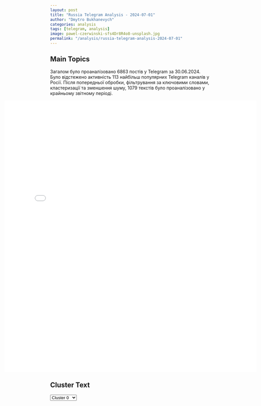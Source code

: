 ```yaml
---
layout: post
title: "Russia Telegram Analysis - 2024-07-01"
author: "Dmytro Bukhanevych"
categories: analysis
tags: [telegram, analysis]
image: pawel-czerwinski-sfs4Dr8R4o8-unsplash.jpg
permalink: "/analysis/russia-telegram-analysis-2024-07-01"
---
```


<style>
    /* Adjusting iframe-container styles */
    .wide-iframe-container {
        width: calc(100% + 30vw);  /* Extending the width */
        margin-left: -15vw;       /* Negative margin to push to the left */
        overflow: hidden;         /* In case the iframe content spills over */
    }

    .wide-iframe-container iframe {
        width: 100%;  /* Making the iframe take the full width of its container */
        border: none; /* Removing any borders from the iframe */
    }

    /* Toggle mechanism */
    .hidden {
        display: none;
    }
    
    .show-content-target:checked + .show-content {
        display: block;
    }
</style>

<h2>Main Topics</h2>
<p>Загалом було проаналізовано 6863 постів у Telegram за 30.06.2024. Було відстежено активність 113 найбільш популярних Telegram каналів у Росії. Після попередньої обробки, фільтрування за ключовими словами, кластеризації та зменшення шуму, 1079 текстів було проаналізовано у крайньому звітному періоді.</p>
<!-- Embedding Main Plotly Visualization -->
<div class="wide-iframe-container">
    <iframe src="{{site.baseurl}}/visualizations/2024-07-01/fig_topics_time.html" height="850"></iframe>
</div>


<h2>Cluster Text</h2>

<!-- Dropdown to select a cluster -->
<select id="clusterSelector" onchange="displayClusterText()">
<option value="0">Cluster 0</option><option value="1">Cluster 1</option><option value="2">Cluster 2</option><option value="3">Cluster 3</option><option value="4">Cluster 4</option><option value="5">Cluster 5</option><option value="6">Cluster 6</option><option value="7">Cluster 7</option><option value="8">Cluster 8</option><option value="9">Cluster 9</option><option value="10">Cluster 10</option><option value="11">Cluster 11</option><option value="12">Cluster 12</option><option value="13">Cluster 13</option><option value="14">Cluster 14</option><option value="15">Cluster 15</option><option value="16">Cluster 16</option>
</select>

<!-- Display area for the selected cluster's text -->
<div id="clusterTextDisplay" class="hidden"></div>

<script type="text/javascript">
    var clusterDetails = {"0": "<b>Total Posts:</b> 23<br><b>Date:</b> 2024-06-30 17:03:28+00:00<br><b>Author:</b> ru2ch<br><b>Link:</b> https://t.me/s/ru2ch/116484<br><b>Subscribers:</b> 513303<br><b>Text:</b> \u0422\u0435\u043a\u0441\u0442: \u2757\ufe0f\u0412\u043e\u0435\u043d\u043d\u044b\u0435 \u0431\u0430\u0437\u044b \u0421\u0428\u0410 \u0432 \u0415\u0432\u0440\u043e\u043f\u0435 \u043f\u0435\u0440\u0435\u0432\u0435\u0434\u0435\u043d\u044b \u0432 \u0441\u043e\u0441\u0442\u043e\u044f\u043d\u0438\u0435 \u043f\u043e\u0432\u044b\u0448\u0435\u043d\u043d\u043e\u0439 \u0433\u043e\u0442\u043e\u0432\u043d\u043e\u0441\u0442\u0438 \u0438\u0437-\u0437\u0430 \u0443\u0433\u0440\u043e\u0437\u044b \u0442\u0435\u0440\u0430\u043a\u0442\u0430, \u0432\u0435\u0440\u043e\u044f\u0442\u043d\u043e, \u0441\u0430\u043c\u043e\u0439 \u0432\u044b\u0441\u043e\u043a\u043e\u0439 \u00ab\u0437\u0430 \u043a\u0430\u043a \u043c\u0438\u043d\u0438\u043c\u0443\u043c 10 \u043b\u0435\u0442\u00bb \u2014 CNN", "1": "<b>Total Posts:</b> 20<br><b>Date:</b> 2024-06-30 11:34:02+00:00<br><b>Author:</b> solovievlive<br><b>Link:</b> https://t.me/s/SolovievLive/266697<br><b>Subscribers:</b> 1335957<br><b>Text:</b> \u0422\u0435\u043a\u0441\u0442: \ud83d\udcf9\u041a\u0438\u0442\u0430\u0439\u0441\u043a\u0430\u044f \u0440\u0430\u043a\u0435\u0442\u0430-\u043d\u043e\u0441\u0438\u0442\u0435\u043b\u044c\u00a0Tianlong-3 \u043f\u043e\u0442\u0435\u0440\u043f\u0435\u043b\u0430 \u043a\u0440\u0443\u0448\u0435\u043d\u0438\u0435 \u043f\u0440\u0438 \u0442\u0435\u0441\u0442\u043e\u0432\u043e\u043c \u0437\u0430\u043f\u0443\u0441\u043a\u0435. \u0417\u0430\u043f\u0443\u0441\u043a \u043e\u0441\u0443\u0449\u0435\u0441\u0442\u0432\u043b\u044f\u043b\u0430 \u0447\u0430\u0441\u0442\u043d\u0430\u044f \u043a\u0438\u0442\u0430\u0439\u0441\u043a\u0430\u044f \u043a\u043e\u043c\u043f\u0430\u043d\u0438\u044f Space Pioneer. \u041f\u0440\u0435\u0434\u0432\u0430\u0440\u0438\u0442\u0435\u043b\u044c\u043d\u043e, \u043f\u043e\u0441\u0442\u0440\u0430\u0434\u0430\u0432\u0448\u0438\u0445 \u043d\u0435\u0442.\u041f\u043e\u0434\u043f\u0438\u0441\u044b\u0432\u0430\u0439\u0441\u044f \u043d\u0430 Telegram \u0421\u041e\u041b\u041e\u0412\u042c\u0401\u0412!", "2": "<b>Total Posts:</b> 390<br><b>Date:</b> 2024-06-30 11:47:01+00:00<br><b>Author:</b> ukraina_ru<br><b>Link:</b> https://t.me/s/ukraina_ru/206709<br><b>Subscribers:</b> 432096<br><b>Text:</b> \u0422\u0435\u043a\u0441\u0442: \u2755 \u0421\u0438\u0442\u0443\u0430\u0446\u0438\u044f \u043d\u0430 \u0444\u0440\u043e\u043d\u0442\u0435: \u043d\u0430\u043f\u0440\u0430\u0432\u043b\u0435\u043d\u0438\u0435 \u2014 \u043d.\u043f \u041a\u043e\u043d\u0441\u0442\u0430\u043d\u0442\u0438\u043d\u043e\u0432\u043a\u0430. \u0414\u043e\u043a\u043b\u0430\u0434\u044b\u0432\u0430\u0435\u0442 \u00ab\u0410\u0440\u0445\u0430\u043d\u0433\u0435\u043b \u0421\u043f\u0435\u0446\u043d\u0430\u0437\u0430\u00bb\u00a0\u041f\u0440\u043e\u0442\u0438\u0432\u043d\u0438\u043a \u043f\u043e\u0434\u0432\u043e\u0437\u0438\u0442 \u0440\u0435\u0437\u0435\u0440\u0432\u044b. \u041f\u043b\u043e\u0442\u043d\u043e\u00a0\u0443\u043a\u0440\u0435\u043f\u043b\u044f\u0435\u0442\u0441\u044f \u0432 \u041a\u043e\u043d\u0441\u0442\u0430\u043d\u0442\u0438\u043d\u043e\u0432\u043a\u0435.\u00a0\u00a0\u0410\u0442\u0430\u043a\u0438 \u0441\u043e \u0441\u0442\u043e\u0440\u043e\u043d\u044b \u0412\u0421 \u0420\u0424 \u043d\u0435 \u0442\u0430\u043a \u0447\u0430\u0441\u0442\u044b. \u0418\u0434\u0451\u0442 \u0440\u0430\u0437\u0432\u0435\u0434\u043a\u0430 \u0438 \u0432\u044b\u044f\u0432\u043b\u0435\u043d\u0438\u0435 \u0412\u0421\u0423\u0448\u043d\u0438\u043a\u043e\u0432 \u0432 \u0441\u0430\u043c\u043e\u043c \u043d.\u043f. \u0412\u0440\u0430\u0433 \u0437\u0430\u0441\u0435\u043b\u044f\u0435\u0442\u0441\u044f \u043f\u043e \u043f\u043e\u0434\u0432\u0430\u043b\u0430\u043c, \u043a\u043e\u0442\u043e\u0440\u044b\u0435 \u0432\u0441\u043a\u0440\u044b\u0432\u0430\u044e\u0442\u0441\u044f \u0438 \u0443\u043d\u0438\u0447\u0442\u043e\u0436\u0430\u044e\u0442\u0441\u044f.\u00a0\u00a0\u0422\u0430\u043a\u0436\u0435 \u0438\u0434\u0451\u0442 \u0437\u0430\u0447\u0438\u0441\u0442\u043a\u0430 \u0432 \u043d.\u043f. \u041f\u0440\u0430\u0441\u043a\u043e\u0432\u0435\u0435\u0432\u043a\u0430, \u043a\u0443\u0434\u0430 \u043a\u0430\u0436\u0434\u044b\u0439 \u0434\u0435\u043d\u044c \u043f\u044b\u0442\u0430\u044e\u0442\u0441\u044f \u0437\u0430\u0439\u0442\u0438 \u0412\u0421\u0423, \u043d\u0435\u0441\u044f \u0437\u043d\u0430\u0447\u0438\u0442\u0435\u043b\u044c\u043d\u044b\u0435 \u043f\u043e\u0442\u0435\u0440\u0438. \u0421 \u043d\u0430\u0448\u0435\u0439 \u0441\u0442\u043e\u0440\u043e\u043d\u044b \u043f\u043b\u043e\u0442\u043d\u043e \u0440\u0430\u0431\u043e\u0442\u0430\u044e\u0442 \u0441\u0431\u0440\u043e\u0441\u044b \u0438 FPV.\u0423\u043a\u0440\u0430\u0438\u043d\u0441\u043a\u0438\u0435 \u0432\u043e\u0435\u043d\u043d\u044b\u0435 \u043d\u0435 \u043f\u043e\u043a\u0430\u0437\u044b\u0432\u0430\u044e\u0442\u0441\u044f \u0432 \u0441\u0432\u0435\u0442\u043b\u043e\u0435 \u0432\u0440\u0435\u043c\u044f \u0441\u0443\u0442\u043e\u043a. \u0421\u0442\u0430\u0440\u0430\u044e\u0442\u0441\u044f \u0432\u0441\u0451 \u043f\u0440\u043e\u0438\u0437\u0432\u043e\u0434\u0438\u0442\u044c \u043d\u043e\u0447\u044c\u044e, \u0432 \u0442\u043e\u043c \u0447\u0438\u0441\u043b\u0435 \u0438 \u044d\u0432\u0430\u043a\u0443\u0430\u0446\u0438\u044e \u0440\u0430\u043d\u0435\u043d\u044b\u0445.", "3": "<b>Total Posts:</b> 22<br><b>Date:</b> 2024-06-30 15:01:14+00:00<br><b>Author:</b> russianonwars<br><b>Link:</b> https://t.me/s/russianonwars/33434<br><b>Subscribers:</b> 320960<br><b>Text:</b> \u0422\u0435\u043a\u0441\u0442: \u2757\ufe0f\u0428\u0442\u0443\u0440\u043c\u043e\u0432\u043e\u0439 \u043e\u0442\u0440\u044f\u0434 \u0437\u0430\u043d\u044f\u043b \u043a\u0440\u0443\u043f\u043d\u044b\u0439 \u043e\u043f\u043e\u0440\u043d\u044b\u0439 \u043f\u0443\u043d\u043a\u0442 \u0412\u0421\u0423 \u043d\u0430 \u0432\u043e\u0441\u0442\u043e\u0447\u043d\u043e\u0439 \u043e\u043a\u0440\u0430\u0438\u043d\u0435 \u043d\u0430\u0441\u0435\u043b\u0435\u043d\u043d\u043e\u0433\u043e \u043f\u0443\u043d\u043a\u0442\u0430 \u041a\u0438\u0440\u043e\u0432\u0430, \u0438\u0441\u043f\u043e\u043b\u044c\u0437\u043e\u0432\u0430\u0432 \u043f\u043e\u0434\u0437\u0435\u043c\u043d\u044b\u0439 \u0442\u0443\u043d\u043d\u0435\u043b\u044c \u2014 \u041c\u0438\u043d\u043e\u0431\u043e\u0440\u043e\u043d\u044b \u0420\u0424", "4": "<b>Total Posts:</b> 25<br><b>Date:</b> 2024-06-30 18:17:33+00:00<br><b>Author:</b> itsdonetsk<br><b>Link:</b> https://t.me/s/itsdonetsk/172885<br><b>Subscribers:</b> 582209<br><b>Text:</b> \u0422\u0435\u043a\u0441\u0442: \u0417\u0435\u043b\u0435\u043d\u0441\u043a\u0438\u0439 \u0437\u0430\u044f\u0432\u0438\u043b, \u0447\u0442\u043e \u043f\u0435\u0440\u0435\u0433\u043e\u0432\u043e\u0440\u044b \u041c\u043e\u0441\u043a\u0432\u044b \u0438 \u041a\u0438\u0435\u0432\u0430 \u0432\u043e\u0437\u043c\u043e\u0436\u043d\u044b \u0447\u0435\u0440\u0435\u0437 \u043f\u043e\u0441\u0440\u0435\u0434\u043d\u0438\u043a\u043e\u0432.\u041e\u0442\u043c\u0435\u0447\u0430\u0435\u0442\u0441\u044f, \u0447\u0442\u043e \u0432 \u0442\u0430\u043a\u043e\u043c \u0441\u043b\u0443\u0447\u0430\u0435 \u0431\u0443\u0434\u0435\u0442 \u0438\u0441\u043f\u043e\u043b\u044c\u0437\u043e\u0432\u0430\u0442\u044c\u0441\u044f \u043c\u043e\u0434\u0435\u043b\u044c \u0434\u0438\u0430\u043b\u043e\u0433\u0430 \u043f\u043e \"\u0437\u0435\u0440\u043d\u043e\u0432\u043e\u0439 \u0441\u0434\u0435\u043b\u043a\u0435\", \u043e \u043a\u043e\u0442\u043e\u0440\u043e\u0439 \u0420\u043e\u0441\u0441\u0438\u044f \u0438 \u0423\u043a\u0440\u0430\u0438\u043d\u0430 \u0434\u043e\u0433\u043e\u0432\u043e\u0440\u0438\u043b\u0438\u0441\u044c \u0447\u0435\u0440\u0435\u0437 \u041e\u041e\u041d \u0438 \u0422\u0443\u0440\u0446\u0438\u044e.\u041f\u043e\u0434\u043f\u0438\u0441\u0430\u0442\u044c\u0441\u044f  |  \u041f\u0440\u0435\u0434\u043b\u043e\u0436\u0438\u0442\u044c \u043d\u043e\u0432\u043e\u0441\u0442\u044c", "5": "<b>Total Posts:</b> 66<br><b>Date:</b> 2024-06-30 13:20:36+00:00<br><b>Author:</b> rusbrief<br><b>Link:</b> https://t.me/s/rusbrief/245103<br><b>Subscribers:</b> 555769<br><b>Text:</b> \u0422\u0435\u043a\u0441\u0442: \u0413\u043b\u0430\u0432\u043d\u043e\u0439 \u043d\u043e\u0432\u043e\u0441\u0442\u044c\u044e \u0440\u043e\u0441\u0441\u0438\u0439\u0441\u043a\u0438\u0445 \u0421\u041c\u0418 \u0432\u00a0\u0432\u043e\u0441\u043a\u0440\u0435\u0441\u0435\u043d\u044c\u0435 \u0441\u0442\u0430\u043b \u043f\u0440\u0438\u0435\u0437\u0434 \u0430\u043c\u0435\u0440\u0438\u043a\u0430\u043d\u0441\u043a\u043e\u0433\u043e \u0440\u044d\u043f\u0435\u0440\u0430 \u041a\u0430\u043d\u044c\u0435 \u0423\u044d\u0441\u0442\u0430 \u0432\u00a0\u041c\u043e\u0441\u043a\u0432\u0443. \u0422\u043e\u043b\u044c\u043a\u043e \u0420\u0418\u0410 \u041d\u043e\u0432\u043e\u0441\u0442\u0438 \u0437\u0430\u00a0\u043f\u043e\u0441\u043b\u0435\u0434\u043d\u0438\u0435 \u043f\u044f\u0442\u044c \u0447\u0430\u0441\u043e\u0432 \u0432\u044b\u043f\u0443\u0441\u0442\u0438\u043b\u043e 12 \u0441\u043e\u043e\u0431\u0449\u0435\u043d\u0438\u0439 \u043e\u00a0\u0440\u044d\u043f\u0435\u0440\u0435. \u0417\u0430\u0433\u043e\u043b\u043e\u0432\u043a\u0438 \u043f\u043e\u00a0\u0432\u0440\u0435\u043c\u0435\u043d\u0438 \u0432\u044b\u0445\u043e\u0434\u0430 \u043f\u0443\u0431\u043b\u0438\u043a\u0430\u0446\u0438\u0439:\u25aa\ufe0f\u041f\u0440\u043e\u0434\u044e\u0441\u0435\u0440 \u0420\u0443\u0434\u043a\u043e\u0432\u0441\u043a\u0430\u044f \u0441\u043e\u043e\u0431\u0449\u0438\u043b\u0430, \u0447\u0442\u043e \u0440\u044d\u043f\u0435\u0440 \u041a\u0430\u043d\u044c\u0435 \u0423\u044d\u0441\u0442 \u043f\u0440\u0438\u0435\u0445\u0430\u043b \u0432\u00a0\u041c\u043e\u0441\u043a\u0432\u0443.\u25aa\ufe0f\u041f\u0440\u0435\u0437\u0438\u0434\u0435\u043d\u0442 \u043a\u043e\u0440\u043f\u043e\u0440\u0430\u0446\u0438\u0438 PMI \u0441\u043e\u043e\u0431\u0449\u0438\u043b \u0420\u0418\u0410 \u041d\u043e\u0432\u043e\u0441\u0442\u0438, \u0447\u0442\u043e \u043e\u043d\u00a0\u043d\u0435\u00a0\u0432\u00a0\u043a\u0443\u0440\u0441\u0435 \u043e\u00a0\u043f\u0440\u0438\u0435\u0437\u0434\u0435 \u0423\u044d\u0441\u0442\u0430 \u0432\u00a0\u041c\u043e\u0441\u043a\u0432\u0443.\u25aa\ufe0f\u00ab\u041b\u0443\u0436\u043d\u0438\u043a\u0438\u00bb \u043e\u043f\u0440\u043e\u0432\u0435\u0440\u0433\u043b\u0438 \u0438\u043d\u0444\u043e\u0440\u043c\u0430\u0446\u0438\u044e \u043e\u00a0\u043a\u043e\u043d\u0446\u0435\u0440\u0442\u0435 \u041a\u0430\u043d\u044c\u0435 \u0423\u044d\u0441\u0442\u0430.\u25aa\ufe0f\u0421\u043e\u0431\u0447\u0430\u043a: \u0446\u0435\u043b\u044c \u0432\u0438\u0437\u0438\u0442\u0430 \u0440\u044d\u043f\u0435\u0440\u0430 \u041a\u0430\u043d\u044c\u0435 \u0423\u044d\u0441\u0442\u0430 \u0432\u00a0\u041c\u043e\u0441\u043a\u0432\u0443\u00a0\u2014 \u044e\u0431\u0438\u043b\u0435\u0439 \u043c\u043e\u0434\u0435\u043b\u044c\u0435\u0440\u0430 \u0420\u0443\u0431\u0447\u0438\u043d\u0441\u043a\u043e\u0433\u043e.\u25aa\ufe0f\u0420\u044d\u043f\u0435\u0440 \u041a\u0430\u043d\u044c\u0435 \u0423\u044d\u0441\u0442 \u043f\u043e\u0434\u0442\u0432\u0435\u0440\u0434\u0438\u043b \u0441\u0432\u043e\u0439 \u0432\u0438\u0437\u0438\u0442 \u0432\u00a0\u041c\u043e\u0441\u043a\u0432\u0443.\u25aa\ufe0f\u0413\u0423\u041c \u043d\u0435\u00a0\u043f\u043e\u0434\u0442\u0432\u0435\u0440\u0434\u0438\u043b, \u0447\u0442\u043e \u041a\u0430\u043d\u044c\u0435 \u0423\u044d\u0441\u0442 \u0438\u00a0\u0413\u043e\u0448\u0430 \u0420\u0443\u0431\u0447\u0438\u043d\u0441\u043a\u0438\u0439 \u0431\u044b\u043b\u0438 \u0443\u00a0\u043d\u0438\u0445 \u043d\u0430\u00a0\u043a\u0440\u044b\u0448\u0435.\u25aa\ufe0f\u0411\u0438\u043b\u0435\u0442\u044b \u044f\u043a\u043e\u0431\u044b \u043d\u0430\u00a0\u043a\u043e\u043d\u0446\u0435\u0440\u0442 \u041a\u0430\u043d\u044c\u0435 \u0423\u044d\u0441\u0442\u0430 \u043f\u043e\u044f\u0432\u0438\u043b\u0438\u0441\u044c \u043d\u0430\u00a0\u00ab\u0410\u0432\u0438\u0442\u043e\u00bb.\u25aa\ufe0f\u0410\u043c\u0435\u0440\u0438\u043a\u0430\u043d\u0441\u043a\u0438\u0439 \u0440\u044d\u043f\u0435\u0440 \u041a\u0430\u043d\u044c\u0435 \u0423\u044d\u0441\u0442 \u0431\u044b\u043b \u0432\u00a0\u0440\u0435\u0441\u0442\u043e\u0440\u0430\u043d\u0435 \u0432\u00a0\u0413\u0423\u041c\u0435, \u0435\u0433\u043e \u043e\u0431\u0441\u043b\u0443\u0436\u0438\u0432\u0430\u043b\u0438 \u043e\u0442\u0434\u0435\u043b\u044c\u043d\u043e.\u25aa\ufe0f\u0421\u043e\u0442\u0440\u0443\u0434\u043d\u0438\u043a\u0438 Bosco Cafe \u0443\u0442\u0432\u0435\u0440\u0436\u0434\u0430\u044e\u0442, \u0447\u0442\u043e \u0440\u044d\u043f\u0435\u0440 \u041a\u0430\u043d\u044c\u0435 \u0423\u044d\u0441\u0442 \u043d\u0435\u00a0\u0431\u044b\u043b \u0432\u00a0\u0438\u0445\u00a0\u0437\u0430\u0432\u0435\u0434\u0435\u043d\u0438\u0438 \u0432\u00a0\u0432\u043e\u0441\u043a\u0440\u0435\u0441\u0435\u043d\u044c\u0435.\u25aa\ufe0f\u0413\u0423\u041c \u043f\u043e\u0434\u0442\u0432\u0435\u0440\u0434\u0438\u043b \u0432\u0438\u0437\u0438\u0442 \u0440\u044d\u043f\u0435\u0440\u0430 \u041a\u0430\u043d\u044c\u0435 \u0423\u044d\u0441\u0442\u0430 \u043d\u0430\u00a0\u0441\u043c\u043e\u0442\u0440\u043e\u0432\u0443\u044e \u043f\u043b\u043e\u0449\u0430\u0434\u043a\u0443 \u0432\u00a0\u0446\u0435\u043d\u0442\u0440\u0435 \u041c\u043e\u0441\u043a\u0432\u044b.\u25aa\ufe0f\u041f\u0440\u043e\u0434\u0430\u0436\u0430 \u0431\u0438\u043b\u0435\u0442\u043e\u0432 \u043d\u0430\u00a0\u00ab\u0410\u0432\u0438\u0442\u043e\u00bb \u044f\u043a\u043e\u0431\u044b \u043d\u0430\u00a0\u043a\u043e\u043d\u0446\u0435\u0440\u0442 \u041a\u0430\u043d\u044c\u0435 \u0423\u044d\u0441\u0442\u0430 \u0432\u00a0\u041c\u043e\u0441\u043a\u0432\u0435 \u0431\u044b\u043b\u0430 \u00ab\u043f\u0440\u0430\u043d\u043a\u043e\u043c\u00bb.\u25aa\ufe0f\u0422\u043e\u043b\u043f\u0430 \u0444\u0430\u043d\u0430\u0442\u043e\u0432 \u0438\u00a0\u0436\u0443\u0440\u043d\u0430\u043b\u0438\u0441\u0442\u043e\u0432 \u0441\u043e\u0431\u0440\u0430\u043b\u0430\u0441\u044c \u0443\u00a0Four Seasons \u0432\u00a0\u041c\u043e\u0441\u043a\u0432\u0435 \u0438\u0437-\u0437\u0430 \u043f\u0440\u0438\u0435\u0437\u0434\u0430 \u041a\u0430\u043d\u044c\u0435 \u0423\u044d\u0441\u0442\u0430.", "6": "<b>Total Posts:</b> 27<br><b>Date:</b> 2024-06-30 12:01:41+00:00<br><b>Author:</b> opersvodki<br><b>Link:</b> https://t.me/s/opersvodki/21507<br><b>Subscribers:</b> 503939<br><b>Text:</b> \u0422\u0435\u043a\u0441\u0442: \u26a1\ufe0f\u00a0\u0417\u0430 \u0442\u0435\u043a\u0443\u0449\u0438\u0435 \u0441\u0443\u0442\u043a\u0438 \u0440\u043e\u0441\u0441\u0438\u0439\u0441\u043a\u0438\u0435 \u0432\u043e\u0439\u0441\u043a\u0430 \u043e\u0441\u0432\u043e\u0431\u043e\u0434\u0438\u043b\u0438 \u043d\u0430\u0441\u0435\u043b\u0435\u043d\u043d\u044b\u0435 \u043f\u0443\u043d\u043a\u0442\u044b \u0421\u043f\u043e\u0440\u043d\u043e\u0435 \u0438 \u041d\u043e\u0432\u043e\u0430\u043b\u0435\u043a\u0441\u0430\u043d\u0434\u0440\u043e\u0432\u043a\u0430 \u0414\u041d\u0420.\u041a\u0440\u043e\u043c\u0435 \u044d\u0442\u043e\u0433\u043e, \u043f\u043e\u0434\u0440\u0430\u0437\u0434\u0435\u043b\u0435\u043d\u0438\u044f \u00ab\u042e\u0436\u043d\u043e\u0439\u00bb \u0433\u0440\u0443\u043f\u043f\u0438\u0440\u043e\u0432\u043a\u0438 \u0432\u043e\u0439\u0441\u043a \u043d\u0430\u043d\u0435\u0441\u043b\u0438 \u043f\u043e\u0440\u0430\u0436\u0435\u043d\u0438\u0435 \u0436\u0438\u0432\u043e\u0439 \u0441\u0438\u043b\u0435 \u0438 \u0442\u0435\u0445\u043d\u0438\u043a\u0435 \u0412\u0421\u0423 \u0432 \u0440\u0430\u0439\u043e\u043d\u0430\u0445 \u0412\u0430\u0441\u044e\u043a\u043e\u0432\u043a\u0438, \u041a\u0430\u043b\u0438\u043d\u0438\u043d\u0430, \u0427\u0430\u0441\u043e\u0432 \u042f\u0440\u0430, \u041a\u0443\u0440\u0434\u044e\u043c\u043e\u0432\u043a\u0438, \u0415\u043b\u0438\u0437\u0430\u0432\u0435\u0442\u043e\u0432\u043a\u0438, \u041a\u0430\u0442\u0435\u0440\u0438\u043d\u043e\u0432\u043a\u0438 \u0438 \u041a\u0443\u0440\u0430\u0445\u043e\u0432\u0430 \u0414\u041d\u0420. \u0412 \u0441\u0432\u043e\u044e \u043e\u0447\u0435\u0440\u0435\u0434\u044c, \u043f\u043e\u0434\u0440\u0430\u0437\u0434\u0435\u043b\u0435\u043d\u0438\u044f \u0433\u0440\u0443\u043f\u043f\u0438\u0440\u043e\u0432\u043a\u0438 \u0432\u043e\u0439\u0441\u043a \u00ab\u0426\u0435\u043d\u0442\u0440\u00bb \u043d\u0430\u043d\u0435\u0441\u043b\u0438 \u043f\u043e\u0440\u0430\u0436\u0435\u043d\u0438\u0435 \u043f\u0440\u043e\u0442\u0438\u0432\u043d\u0438\u043a\u0443 \u0432 \u0440\u0430\u0439\u043e\u043d\u0430\u0445 \u043d\u0430\u0441\u0435\u043b\u0435\u043d\u043d\u044b\u0445 \u043f\u0443\u043d\u043a\u0442\u043e\u0432 \u0422\u043e\u0440\u0435\u0446\u043a, \u041a\u0438\u0440\u043e\u0432\u043e, \u041c\u0438\u0445\u0430\u0439\u043b\u043e\u0432\u043a\u0430, \u041d\u043e\u0432\u0433\u043e\u0440\u043e\u0434\u0441\u043a\u043e\u0435, \u0412\u043e\u043b\u0447\u044c\u0435, \u0428\u0435\u0432\u0447\u0435\u043d\u043a\u043e, \u0421\u043e\u043a\u043e\u043b, \u0412\u0438\u0448\u043d\u0435\u0432\u043e\u0435 \u0414\u041d\u0420.\u0422\u0430\u043a\u0436\u0435 \u0431\u044b\u043b\u0438 \u0443\u043d\u0438\u0447\u0442\u043e\u0436\u0435\u043d\u044b 9 \u0441\u043a\u043b\u0430\u0434\u043e\u0432 \u0431\u043e\u0435\u043f\u0440\u0438\u043f\u0430\u0441\u043e\u0432 \u0438 \u0441\u043a\u043b\u0430\u0434 \u0432\u043e\u0435\u043d\u043d\u043e-\u0442\u0435\u0445\u043d\u0438\u0447\u0435\u0441\u043a\u043e\u0433\u043e \u0438\u043c\u0443\u0449\u0435\u0441\u0442\u0432\u0430 \u0412\u0421\u0423, 5 \u0441\u0442\u0430\u043d\u0446\u0438\u0439 \u0440\u0430\u0434\u0438\u043e\u044d\u043b\u0435\u043a\u0442\u0440\u043e\u043d\u043d\u043e\u0439 \u0431\u043e\u0440\u044c\u0431\u044b. \u041e\u043f\u0435\u0440\u0430\u0442\u0438\u0432\u043d\u043e-\u0442\u0430\u043a\u0442\u0438\u0447\u0435\u0441\u043a\u043e\u0439 \u0430\u0432\u0438\u0430\u0446\u0438\u0435\u0439, \u0411\u043f\u041b\u0410, \u0440\u0430\u043a\u0435\u0442\u043d\u044b\u043c\u0438 \u0432\u043e\u0439\u0441\u043a\u0430\u043c\u0438 \u0438 \u0430\u0440\u0442\u0438\u043b\u043b\u0435\u0440\u0438\u0435\u0439 \u0433\u0440\u0443\u043f\u043f\u0438\u0440\u043e\u0432\u043e\u043a \u0432\u043e\u0439\u0441\u043a \u0412\u0421 \u0420\u0424 \u043f\u043e\u0440\u0430\u0436\u0435\u043d \u0432\u043e \u0432\u0440\u0435\u043c\u044f \u0440\u0430\u0437\u0433\u0440\u0443\u0437\u043a\u0438 \u0436\u0435\u043b\u0435\u0437\u043d\u043e\u0434\u043e\u0440\u043e\u0436\u043d\u044b\u0439 \u044d\u0448\u0435\u043b\u043e\u043d \u0441 \u0432\u043e\u043e\u0440\u0443\u0436\u0435\u043d\u0438\u0435\u043c, \u0432\u043e\u0435\u043d\u043d\u043e\u0439 \u0442\u0435\u0445\u043d\u0438\u043a\u043e\u0439 \u0438 \u043b\u0438\u0447\u043d\u044b\u043c \u0441\u043e\u0441\u0442\u0430\u0432\u043e\u043c 117-\u0439 \u043c\u0435\u0445\u0430\u043d\u0438\u0437\u0438\u0440\u043e\u0432\u0430\u043d\u043d\u043e\u0439 \u0431\u0440\u0438\u0433\u0430\u0434\u044b \u0412\u0421\u0423, \u0430 \u0442\u0430\u043a\u0436\u0435 \u0441\u043a\u043e\u043f\u043b\u0435\u043d\u0438\u044f \u0436\u0438\u0432\u043e\u0439 \u0441\u0438\u043b\u044b \u0438 \u0432\u043e\u0435\u043d\u043d\u043e\u0439 \u0442\u0435\u0445\u043d\u0438\u043a\u0438 \u043f\u0440\u043e\u0442\u0438\u0432\u043d\u0438\u043a\u0430 \u0432 127 \u0440\u0430\u0439\u043e\u043d\u0430\u0445.\ud83c\udfaf @opersvodki", "7": "<b>Total Posts:</b> 65<br><b>Date:</b> 2024-06-30 16:20:23+00:00<br><b>Author:</b> gardez66<br><b>Link:</b> https://t.me/s/GardeZ66/9998<br><b>Subscribers:</b> 314894<br><b>Text:</b> \u0422\u0435\u043a\u0441\u0442: \u0415\u0449\u0435 \u043d\u0435\u043c\u043d\u043e\u0433\u043e \u0434\u043b\u044f \u043b\u0430\u043f\u043e\u0442\u043d\u044b\u0445 \u0436\u0438\u0442\u0435\u043b\u0435\u0439 '\u0430\u0432\u0442\u043e\u0440\u0438\u0442\u0430\u0440\u043d\u044b\u0445 \u0441\u0442\u0440\u0430\u043d' \u043e \u0442\u043e\u043c, \u043a\u0430\u043a \u0443\u0441\u0442\u0440\u043e\u0435\u043d\u0430 \u0438 \u0440\u0430\u0431\u043e\u0442\u0430\u0435\u0442 '\u043e\u0431\u0440\u0430\u0437\u0446\u043e\u0432\u0430\u044f, \u043c\u043e\u0434\u0435\u043b\u044c\u043d\u0430\u044f \u0434\u0435\u043c\u043e\u043a\u0440\u0430\u0442\u0438\u044f \u0421\u0428\u0410';)\u0421\u0432\u044b\u0448\u0435 70% \u0430\u043c\u0435\u0440\u0438\u043a\u0430\u043d\u0446\u0435\u0432 \u0441\u0447\u0438\u0442\u0430\u044e\u0442, \u0447\u0442\u043e \u0443\u043c\u0441\u0442\u0432\u0435\u043d\u043d\u043e\u0435 \u0441\u043e\u0441\u0442\u043e\u044f\u043d\u0438\u0435 \u0411\u0430\u0439\u0434\u0435\u043d\u0430 \u043d\u0435 \u043f\u043e\u0437\u0432\u043e\u043b\u044f\u0435\u0442 \u0435\u043c\u0443 \u0431\u043e\u0440\u043e\u0442\u044c\u0441\u044f \u0437\u0430 \u043f\u0435\u0440\u0435\u0438\u0437\u0431\u0440\u0430\u043d\u0438\u0435 \u043d\u0430 \u043f\u043e\u0441\u0442 \u043f\u0440\u0435\u0437\u0438\u0434\u0435\u043d\u0442\u0430 \u0421\u0428\u0410 \u2013 \u043e\u043f\u0440\u043e\u0441 CBS\u042d\u0442\u043e \u0441 \u043e\u0434\u043d\u043e\u0439 \u0441\u0442\u043e\u0440\u043e\u043d\u044b:)\u0414\u0430\u043b\u044c\u043d\u0435\u0439\u0448\u0435\u0435 \u0443\u0447\u0430\u0441\u0442\u0438\u0435 \u043f\u0440\u0435\u0437\u0438\u0434\u0435\u043d\u0442\u0430 \u0421\u0428\u0410 \u0414\u0436\u043e \u0411\u0430\u0439\u0434\u0435\u043d\u0430 \u0432 \u043f\u0440\u0435\u0434\u0432\u044b\u0431\u043e\u0440\u043d\u043e\u0439 \u0433\u043e\u043d\u043a\u0435 \u0437\u0430\u0432\u0438\u0441\u0438\u0442 \u043e\u0442 \u0435\u0433\u043e \u0436\u0435\u043d\u044b \u0414\u0436\u0438\u043b\u043b \u0411\u0430\u0439\u0434\u0435\u043d. \u041e\u0431 \u044d\u0442\u043e\u043c \u0441\u043e\u043e\u0431\u0449\u0438\u043b\u0430 NBC. \u0410 \u044d\u0442\u043e \u0441 \u0434\u0440\u0443\u0433\u043e\u0439 \u0441\u0442\u043e\u0440\u043e\u043d\u044b:)\u0418 \u0432\u0438\u0448\u0435\u043d\u043a\u0430 \u043d\u0430 \u0442\u043e\u0440\u0442\u0435 - \u0414\u0436\u0438\u043b, \u0441\u0443\u0434\u044f \u043f\u043e \u0432\u0441\u0435\u043c\u0443, \u0441\u0447\u0438\u0442\u0430\u0435\u0442, \u0447\u0442\u043e \u0432\u0441\u0451 \u0443 \u0435\u0451 \u043a\u0443\u043a\u0443\u0441\u0435\u0447\u043a\u0438 \u043e\u0442\u043b\u0438\u0447\u043d\u043e:)'\u0414\u0436\u043e, \u0442\u044b \u043f\u0440\u043e\u0441\u0442\u043e \u043e\u0442\u043b\u0438\u0447\u043d\u043e \u0432\u044b\u0441\u0442\u0443\u043f\u0438\u043b! \u0422\u044b \u043e\u0442\u0432\u0435\u0442\u0438\u043b \u043d\u0430 \u0432\u0441\u0435 \u0432\u043e\u043f\u0440\u043e\u0441\u044b! (!!!)\u0418 \u043f\u0443\u0441\u0442\u044c \u0441\u043e\u0431\u0440\u0430\u0432\u0448\u0438\u0435\u0441\u044f \u043e\u0442\u0432\u0435\u0442\u044f\u0442 \u043d\u0430\u043c: \u0427\u0442\u043e \u0434\u0435\u043b\u0430\u043b \u0422\u0440\u0430\u043c\u043f? \u0422\u043e\u043b\u043f\u0430: '\u0412\u0440\u0430\u0430\u0430\u0430\u043b!'. \u0417\u0430\u043d\u0430\u0432\u0435\u0441. \u041a\u0430\u043a\u0430\u044f-\u0442\u043e, \u0441\u0446\u0443\u043a\u043e \u0444\u0430\u043d\u0442\u0430\u0441\u043c\u0430\u0433\u043e\u0440\u0438\u044f. \u0421\u043c\u0435\u0441\u044c \u0434\u0435\u0442\u0441\u043a\u043e\u0433\u043e \u0443\u0442\u0440\u0435\u043d\u043d\u0438\u043a\u0430, \u0430\u043d\u0438\u043c\u0430\u0446\u0438\u0438 \u0432 \u0434\u043e\u043c\u0435 \u043f\u0440\u0435\u0441\u0442\u0430\u0440\u0435\u043b\u044b\u0445 \u0438 \u0434\u043d\u044f \u043f\u043e\u0441\u0435\u0449\u0435\u043d\u0438\u0439 \u0440\u043e\u0434\u043d\u044b\u043c\u0438 \u0432 \u043f\u0441\u0438\u0445\u0443\u0448\u043a\u0435\ud83d\ude4a\u0418 \u0432\u043e\u0442 \u0430\u043d\u0438\u043c\u0430\u0442\u043e\u0440 \u044d\u0442\u043e\u0439 '\u0430\u0446\u043a\u043e\u0439 \u0442\u0443\u0441\u043e\u0432\u043a\u0438', \u043e\u043a\u0430\u0437\u044b\u0432\u0430\u0435\u0442\u0441\u044f, \u0438 \u043c\u043e\u0436\u0435\u0442 \u0441\u0442\u0430\u0442\u044c \u0442\u0435\u043c, \u043a\u0442\u043e \u0431\u0443\u0434\u0435\u0442 \u0440\u0435\u0448\u0430\u0442\u044c, \u0432\u043c\u0435\u043d\u044f\u0435\u043c \u043b\u0438 \u0438 \u0434\u0435\u0435\u0441\u043f\u043e\u0441\u043e\u0431\u0435\u043d \u041f\u0440\u0435\u0437\u0438\u0434\u0435\u043d\u0442 \u0421\u0428\u0410\u2026 \u0412\u0435\u0434\u044c, \u0435\u0441\u043b\u0438 \u043e\u043d \u043d\u0435 \u0432 \u0441\u043e\u0441\u0442\u043e\u044f\u043d\u0438\u0438 \u0431\u0430\u043b\u043b\u043e\u0442\u0438\u0440\u043e\u0432\u0430\u0442\u044c\u0441\u044f, \u0442\u043e \u043a\u0430\u043a \u043e\u043d \u0441\u0442\u0440\u0430\u043d\u043e\u0439-\u0442\u043e \u043c\u043e\u0436\u0435\u0442 \u0443\u043f\u0440\u0430\u0432\u043b\u044f\u0442\u044c?\u042f\u0434\u0435\u0440\u043d\u043e\u0439 \u0434\u0435\u0440\u0436\u0430\u0432\u043e\u0439, '\u0433\u0435\u0433\u0435\u043c\u043e\u043d\u043e\u043c' \u043c\u0438\u0440\u0430... \u041f\u0440\u0438 \u0442\u043e\u043c, \u0447\u0442\u043e \u043c\u0438\u0440 \u044d\u0442\u043e\u0442 \u0432 \u043f\u043e\u043b\u043d\u043e\u043c \u0440\u0430\u0437\u0434\u0440\u0430\u0435, \u0430 \u0434\u043b\u044f \u0434\u0435\u0434\u0443\u0441\u0438, \u043e\u043a\u0430\u0437\u044b\u0432\u0430\u0435\u0442\u0441\u044f, \u0432\u0435\u043b\u0438\u043a\u043e\u0435 \u0434\u043e\u0441\u0442\u0438\u0436\u0435\u043d\u0438\u0435 '\u043e\u0442\u0432\u0435\u0442\u0438\u0442\u044c \u043d\u0430 \u0432\u0441\u0435 \u0432\u043e\u043f\u0440\u043e\u0441\u044b' \u043d\u0430 \u0434\u0435\u0431\u0430\u0442\u0430\u0445 \u0441 \u0422\u0440\u0430\u043c\u043f\u043e\u043c\ud83e\udd14\u0411\u044b\u043b\u043e \u0431\u044b \u0441\u043c\u0435\u0448\u043d\u043e, \u043d\u0435 \u0431\u0443\u0434\u044c \u0442\u0430\u043a \u0433\u0440\u0443\u0441\u0442\u043d\u043e.\u041e\u0442 \u043c\u044b\u0441\u043b\u0435\u0439, \u0447\u0442\u043e \u0437\u0430 \u0446\u0438\u043d\u0438\u0447\u043d\u044b\u0435 \u0442\u0432\u0430\u0440\u0438 \u0443\u043f\u0440\u0430\u0432\u043b\u044f\u044e\u0442 \u0421\u0428\u0410, \u043f\u0440\u0438\u043a\u0440\u044b\u0432\u0430\u044f\u0441\u044c \u043a\u0443\u043a\u043b\u0430\u043c\u0438 \u0432\u044f\u043b\u043e\u0433\u043e \u0441\u0442\u0430\u0440\u0438\u043a\u0430 \u0438 \u0435\u0433\u043e \u0431\u043e\u0434\u0440\u043e\u0439 \u0436\u0435\u043d\u044b...\u0418 \u043f\u043b\u0435\u0432\u0430\u0442\u044c \u0443\u0436\u0435 \u0432 \u0434\u0430\u043d\u043d\u043e\u043c \u0441\u043b\u0443\u0447\u0430\u0435 \u043d\u0430 \u0444\u0440\u0438\u043a-\u0448\u043e\u0443 \u0441 \u0434\u0435\u0431\u0430\u0442\u0430\u043c\u0438. \u0422\u0443\u0442 \u0432\u0430\u0436\u043d\u0435\u0435 \u043a\u043e\u043d\u0442\u0435\u043a\u0441\u0442, \u043a\u043e\u0442\u043e\u0440\u044b\u0439 \u044d\u0442\u043e \u0444\u0440\u0438\u043a-\u0448\u043e\u0443 \u044f\u0440\u043a\u043e \u0434\u043e \u0431\u043e\u043b\u0438 \u0432\u044b\u0441\u0432\u0435\u0442\u0438\u043b\u043e.\u0422\u0451\u043c\u0430 \u0432 \u0442\u0435\u043c\u0435.", "8": "<b>Total Posts:</b> 28<br><b>Date:</b> 2024-06-30 20:56:14+00:00<br><b>Author:</b> mnogonazi<br><b>Link:</b> https://t.me/s/mnogonazi/17555<br><b>Subscribers:</b> 296876<br><b>Text:</b> \u0422\u0435\u043a\u0441\u0442: \u0412\u043e \u0424\u0440\u0430\u043d\u0446\u0438\u0438 \u043d\u0430 \u0434\u043e\u0441\u0440\u043e\u0447\u043d\u044b\u0445 \u043f\u0430\u0440\u043b\u0430\u043c\u0435\u043d\u0442\u0441\u043a\u0438\u0445 \u0432\u044b\u0431\u043e\u0440\u0430\u0445 \u043f\u043e\u0431\u0435\u0436\u0434\u0430\u044e\u0442 \u043f\u0440\u0430\u0432\u043e-\u0446\u0435\u043d\u0442\u0440\u0438\u0441\u0442\u044b, \u0430 \u043e\u0442 \u044d\u0442\u043e\u0433\u043e, \u043f\u043e \u043a\u043b\u0430\u0441\u0441\u0438\u043a\u0435, \u0443\u0449\u0435\u043c\u0438\u043b\u0438\u0441\u044c \u0440\u0430\u0437\u043b\u0438\u0447\u043d\u044b\u0435 \u043b\u0435\u0432\u044b\u0435 \u0440\u0430\u0434\u0438\u043a\u0430\u043b\u044b \u0438 \u043c\u0438\u0433\u0440\u0430\u043d\u0442\u044b. \u00ab\u041d\u0430\u0446\u0438\u043e\u043d\u0430\u043b\u044c\u043d\u043e\u0435 \u043e\u0431\u044a\u0435\u0434\u0438\u043d\u0435\u043d\u0438\u0435\u00bb \u041b\u0435 \u041f\u0435\u043d \u0438 \u0435\u0435 \u0441\u043e\u044e\u0437\u043d\u0438\u043a\u0438 \u043b\u0438\u0434\u0438\u0440\u0443\u044e\u0442 \u0432 \u043f\u0435\u0440\u0432\u043e\u043c \u0442\u0443\u0440\u0435 \u0432\u043d\u0435\u043e\u0447\u0435\u0440\u0435\u0434\u043d\u044b\u0445 \u043f\u0430\u0440\u043b\u0430\u043c\u0435\u043d\u0442\u0441\u043a\u0438\u0445 \u0432\u044b\u0431\u043e\u0440\u043e\u0432 \u0432\u043e \u0424\u0440\u0430\u043d\u0446\u0438\u0438 \u0441 34% \u0433\u043e\u043b\u043e\u0441\u043e\u0432 \u2014 \u0440\u0435\u0437\u0443\u043b\u044c\u0442\u0430\u0442\u044b \u044d\u043a\u0437\u0438\u0442\u043f\u043e\u043b\u043e\u0432\u041b\u0435\u0432\u044b\u0439 \u00ab\u041d\u043e\u0432\u044b\u0439 \u043d\u0430\u0440\u043e\u0434\u043d\u044b\u0439 \u0444\u0440\u043e\u043d\u0442\u00bb \u0441\u043e\u0431\u0438\u0440\u0430\u0435\u0442 28,1%, \u0430 \u043f\u0430\u0440\u0442\u0438\u044f \u041c\u0430\u043a\u0440\u043e\u043d\u0430 \u0432\u043e\u043e\u0431\u0449\u0435 \u2014 20,3%.\u041d\u0430 \u044d\u0442\u043e\u043c \u0444\u043e\u043d\u0435 \u043b\u0435\u0432\u044b\u0435, \u0430\u043d\u0442\u0438\u0444\u0430 \u0438 \u043f\u0440\u0438\u043c\u043a\u043d\u0443\u0432\u0448\u0438\u0435 \u043a \u043d\u0438\u043c \u043c\u0438\u0433\u0440\u0430\u043d\u0442\u044b \u0441 \u043d\u043e\u0432\u044b\u043c\u0438 \u0444\u0440\u0430\u043d\u0446\u0443\u0437\u0438\u0430\u043d\u0430\u043c\u0438 \u0443\u0441\u0442\u0440\u043e\u0438\u043b\u0438 \u043c\u0430\u0441\u0441\u043e\u0432\u044b\u0435 \u0431\u0435\u0441\u043f\u043e\u0440\u044f\u0434\u043a\u0438 \u0438 \u043f\u043e\u0433\u0440\u043e\u043c\u044b.\u0412\u0441\u0451 \u0440\u0435\u0448\u0438\u0442\u0441\u044f \u0432\u043e \u0432\u0442\u043e\u0440\u043e\u043c \u0442\u0443\u0440\u0435. \u041d\u0430 \u0432\u0441\u044f\u043a\u0438\u0439 \u0441\u043b\u0443\u0447\u0430\u0439 \u043d\u0430\u043f\u043e\u043c\u043d\u0438\u043c, \u0447\u0442\u043e \u0424\u0440\u0430\u043d\u0446\u0438\u044f \u2014 \u044d\u0442\u043e \u043f\u0440\u0435\u0437\u0438\u0434\u0435\u043d\u0442\u0441\u043a\u0430\u044f \u0440\u0435\u0441\u043f\u0443\u0431\u043b\u0438\u043a\u0430 \u0438 \u043f\u0430\u0440\u043b\u0430\u043c\u0435\u043d\u0442\u0441\u043a\u0438\u0435 \u0432\u044b\u0431\u043e\u0440\u044b \u0442\u0430\u043c \u0432\u0442\u043e\u0440\u0438\u0447\u043d\u044b, \u0445\u043e\u0442\u044f \u043f\u0440\u0435\u043c\u044c\u0435\u0440-\u043c\u0438\u043d\u0438\u0441\u0442\u0440\u043e\u043c \u043c\u043e\u0436\u0435\u0442 \u0441\u0442\u0430\u0442\u044c \u0416\u043e\u0440\u0434\u0430\u043d \u0411\u0430\u0440\u0434\u0435\u043b\u043b\u0430 \u043e\u0442 \u00ab\u043d\u0430\u0446\u0438\u043e\u043d\u0430\u043b\u044c\u043d\u043e\u0433\u043e \u043e\u0431\u044a\u0435\u0434\u0438\u043d\u0435\u043d\u0438\u044f\u00bb. \u0418\u043d\u0442\u0435\u0440\u0435\u0441\u043d\u043e, \u0447\u0442\u043e \u0444\u0440\u0430\u043d\u0446\u0443\u0437\u0441\u043a\u0438\u0435 \u043f\u0440\u0430\u0432\u044b\u0435 \u043d\u0430 \u0441\u043b\u043e\u0432\u0430\u0445 \u043d\u0430\u0437\u044b\u0432\u0430\u044e\u0442 \u0423\u043a\u0440\u0430\u0438\u043d\u0443 \u0441\u043e\u044e\u0437\u043d\u0438\u043a\u043e\u043c, \u043d\u043e \u0432\u044b\u0441\u0442\u0443\u043f\u0430\u044e\u0442 \u043f\u0440\u043e\u0442\u0438\u0432 \u043f\u043e\u0441\u0442\u0430\u0432\u043e\u043a \u0435\u0439 \u043e\u0440\u0443\u0436\u0438\u044f. \u041e\u043d\u0438 \u043e\u0431\u0435\u0449\u0430\u044e\u0442 \u043f\u043e \u043f\u0440\u0438\u043c\u0435\u0440\u0443 \u0428\u0430\u0440\u043b\u044f \u0434\u0435 \u0413\u043e\u043b\u043b\u044f \u0432\u044b\u0432\u0435\u0441\u0442\u0438 \u0424\u0440\u0430\u043d\u0446\u0438\u044e \u0438\u0437 \u043a\u043e\u043c\u0430\u043d\u0434\u043e\u0432\u0430\u043d\u0438\u044f \u041d\u0410\u0422\u041e, \u0441\u043e\u0445\u0440\u0430\u043d\u0438\u0432 \u0442\u043e\u043b\u044c\u043a\u043e \u0444\u043e\u0440\u043c\u0430\u043b\u044c\u043d\u043e\u0435 \u0443\u0447\u0430\u0441\u0442\u0438\u0435 \u0432 \u0430\u043b\u044c\u044f\u043d\u0441\u0435. \u0410 \u0442\u0430\u043a\u0436\u0435 \u043d\u0430\u0447\u0430\u0442\u044c \u043c\u0438\u0440\u043d\u044b\u0435 \u043f\u0435\u0440\u0435\u0433\u043e\u0432\u043e\u0440\u044b \u0441 \u0420\u043e\u0441\u0441\u0438\u0435\u0439. \u0418 \u043f\u0435\u0440\u0435\u0441\u043c\u043e\u0442\u0440\u0435\u0442\u044c \u0441\u0442\u0440\u0430\u0442\u0435\u0433\u0438\u0447\u0435\u0441\u043a\u0438\u0435 \u043e\u0442\u043d\u043e\u0448\u0435\u043d\u0438\u044f \u0441 \u0421\u0428\u0410.\u041f\u043e\u0434\u043f\u0438\u0441\u0430\u0442\u044c\u0441\u044f | \u041f\u0440\u0435\u0434\u043b\u043e\u0436\u0438\u0442\u044c \u043d\u043e\u0432\u043e\u0441\u0442\u044c", "9": "<b>Total Posts:</b> 44<br><b>Date:</b> 2024-06-30 10:15:08+00:00<br><b>Author:</b> russianonwars<br><b>Link:</b> https://t.me/s/russianonwars/33428<br><b>Subscribers:</b> 320960<br><b>Text:</b> \u0422\u0435\u043a\u0441\u0442: \u2757\ufe0f\u0412\u0421 \u0420\u0424 \u043e\u0441\u0432\u043e\u0431\u043e\u0434\u0438\u043b\u0438 \u043d\u0430\u0441\u0435\u043b\u0435\u043d\u043d\u044b\u0435 \u043f\u0443\u043d\u043a\u0442\u044b \u0421\u043f\u043e\u0440\u043d\u043e\u0435 \u0438 \u041d\u043e\u0432\u043e\u0430\u043b\u0435\u043a\u0441\u0430\u043d\u0434\u0440\u043e\u0432\u043a\u0443 \u0432 \u0414\u041d\u0420 \u2014  \u041c\u0438\u043d\u043e\u0431\u043e\u0440\u043e\u043d\u044b \u0420\u0424", "10": "<b>Total Posts:</b> 16<br><b>Date:</b> 2024-06-30 06:37:28+00:00<br><b>Author:</b> rbc_news<br><b>Link:</b> https://t.me/s/rbc_news/98243<br><b>Subscribers:</b> 477931<br><b>Text:</b> \u0422\u0435\u043a\u0441\u0442: \u0427\u0435\u0442\u0432\u0435\u0440\u043e \u0441\u043e\u0442\u0440\u0443\u0434\u043d\u0438\u043a\u043e\u0432 \u041c\u0427\u0421 \u043f\u043e\u0441\u0442\u0440\u0430\u0434\u0430\u043b\u0438 \u043f\u0440\u0438 \u043e\u0431\u0441\u0442\u0440\u0435\u043b\u0435 \u0414\u043e\u043d\u0435\u0446\u043a\u0430 \u0441\u043e \u0441\u0442\u043e\u0440\u043e\u043d\u044b \u0412\u0421\u0423, \u0441\u043e\u043e\u0431\u0449\u0438\u043b\u0438 \u0432 \u0432\u0435\u0434\u043e\u043c\u0441\u0442\u0432\u0435.\u00ab\u0412 \u041f\u0435\u0442\u0440\u043e\u0432\u0441\u043a\u043e\u043c \u0440\u0430\u0439\u043e\u043d\u0435 \u043e\u0433\u043d\u0435\u0431\u043e\u0440\u0446\u044b \u0432\u0435\u0434\u043e\u043c\u0441\u0442\u0432\u0430 \u0442\u0443\u0448\u0438\u043b\u0438 \u043f\u043e\u0436\u0430\u0440, \u0432\u043e\u0437\u043d\u0438\u043a\u0448\u0438\u0439 \u043f\u043e\u0441\u043b\u0435 \u043e\u0431\u0441\u0442\u0440\u0435\u043b\u0430. \u041f\u043e\u044f\u0432\u0438\u043b\u0430\u0441\u044c \u0443\u0433\u0440\u043e\u0437\u0430 \u043f\u043e\u0432\u0442\u043e\u0440\u043d\u043e\u0433\u043e \u0430\u0440\u0442\u0443\u0434\u0430\u0440\u0430. \u041e\u0431\u0441\u0442\u0440\u0435\u043b \u043d\u0430\u0441\u0442\u0438\u0433 \u0438\u0445 \u0432\u043e \u0432\u0440\u0435\u043c\u044f \u044d\u0432\u0430\u043a\u0443\u0430\u0446\u0438\u0438\u00bb, \u2014 \u0433\u043e\u0432\u043e\u0440\u0438\u0442\u0441\u044f \u0432 \u0441\u043e\u043e\u0431\u0449\u0435\u043d\u0438\u0438.\u041f\u043e\u0441\u0442\u0440\u0430\u0434\u0430\u0432\u0448\u0438\u0435 \u0433\u043e\u0441\u043f\u0438\u0442\u0430\u043b\u0438\u0437\u0438\u0440\u043e\u0432\u0430\u043d\u044b.", "11": "<b>Total Posts:</b> 49<br><b>Date:</b> 2024-06-30 13:42:12+00:00<br><b>Author:</b> rian_ru<br><b>Link:</b> https://t.me/s/rian_ru/251442<br><b>Subscribers:</b> 3235478<br><b>Text:</b> \u0422\u0435\u043a\u0441\u0442: \u0421\u043f\u0435\u0446\u043e\u043f\u0435\u0440\u0430\u0446\u0438\u044f, 30 \u0438\u044e\u043d\u044f. \u0413\u043b\u0430\u0432\u043d\u043e\u0435:\u25aa\ufe0f \u0420\u043e\u0441\u0441\u0438\u0439\u0441\u043a\u0438\u0435 \u0432\u043e\u0439\u0441\u043a\u0430 \u043e\u0441\u0432\u043e\u0431\u043e\u0434\u0438\u043b\u0438 \u043d\u0430\u0441\u0435\u043b\u0435\u043d\u043d\u044b\u0435 \u043f\u0443\u043d\u043a\u0442\u044b \u0421\u043f\u043e\u0440\u043d\u043e\u0435 \u0438 \u041d\u043e\u0432\u043e\u0430\u043b\u0435\u043a\u0441\u0430\u043d\u0434\u0440\u043e\u0432\u043a\u0430 \u0432 \u0414\u041d\u0420, \u0441\u043e\u043e\u0431\u0449\u0438\u043b\u0438 \u0432 \u041c\u0438\u043d\u043e\u0431\u043e\u0440\u043e\u043d\u044b \u0420\u0424.\u25aa\ufe0f \u0412\u0421 \u0420\u0424 \u043f\u043e\u0440\u0430\u0437\u0438\u043b\u0438 \u043f\u0440\u0438 \u0440\u0430\u0437\u0433\u0440\u0443\u0437\u043a\u0435 \u0436\u0435\u043b\u0435\u0437\u043d\u043e\u0434\u043e\u0440\u043e\u0436\u043d\u044b\u0439 \u044d\u0448\u0435\u043b\u043e\u043d \u0441 \u0432\u043e\u043e\u0440\u0443\u0436\u0435\u043d\u0438\u0435\u043c, \u0432\u043e\u0435\u043d\u043d\u043e\u0439 \u0442\u0435\u0445\u043d\u0438\u043a\u043e\u0439 \u0438 \u043b\u0438\u0447\u043d\u044b\u043c \u0441\u043e\u0441\u0442\u0430\u0432\u043e\u043c 117-\u0439 \u043c\u0435\u0445\u0430\u043d\u0438\u0437\u0438\u0440\u043e\u0432\u0430\u043d\u043d\u043e\u0439 \u0431\u0440\u0438\u0433\u0430\u0434\u044b \u0412\u0421\u0423, \u0437\u0430\u044f\u0432\u0438\u043b\u0438 \u0432 \u041c\u0438\u043d\u043e\u0431\u043e\u0440\u043e\u043d\u044b.\u25aa\ufe0f \u0420\u043e\u0441\u0441\u0438\u0439\u0441\u043a\u0430\u044f \u041f\u0412\u041e \u0437\u0430 \u043d\u043e\u0447\u044c \u0443\u043d\u0438\u0447\u0442\u043e\u0436\u0438\u043b\u0438 36 \u0443\u043a\u0440\u0430\u0438\u043d\u0441\u043a\u0438\u0445 \u0431\u0435\u0441\u043f\u0438\u043b\u043e\u0442\u043d\u0438\u043a\u043e\u0432 \u043d\u0430\u0434 \u0442\u0435\u0440\u0440\u0438\u0442\u043e\u0440\u0438\u0435\u0439 \u041a\u0443\u0440\u0441\u043a\u043e\u0439, \u041b\u0438\u043f\u0435\u0446\u043a\u043e\u0439, \u0412\u043e\u0440\u043e\u043d\u0435\u0436\u0441\u043a\u043e\u0439, \u0411\u0440\u044f\u043d\u0441\u043a\u043e\u0439, \u041e\u0440\u043b\u043e\u0432\u0441\u043a\u043e\u0439 \u0438 \u0411\u0435\u043b\u0433\u043e\u0440\u043e\u0434\u0441\u043a\u043e\u0439 \u043e\u0431\u043b\u0430\u0441\u0442\u0435\u0439, \u0441\u043e\u043e\u0431\u0449\u0438\u043b\u0438 \u0432 \u041c\u0438\u043d\u043e\u0431\u043e\u0440\u043e\u043d\u044b.\u25aa\ufe0f \u0414\u0432\u043e\u0435 \u043c\u0438\u0440\u043d\u044b\u0445 \u0436\u0438\u0442\u0435\u043b\u0435\u0439 \u0440\u0430\u043d\u0435\u043d\u044b \u043f\u0440\u0438 \u0430\u0442\u0430\u043a\u0435 \u0434\u0440\u043e\u043d\u0430 \u0412\u0421\u0423 \u0432 \u0441\u0435\u043b\u0435 \u0411\u043e\u0433\u0443\u043d-\u0413\u043e\u0440\u043e\u0434\u043e\u043a \u0411\u0435\u043b\u0433\u043e\u0440\u043e\u0434\u0441\u043a\u043e\u0439 \u043e\u0431\u043b\u0430\u0441\u0442\u0438, \u0441\u043e\u043e\u0431\u0449\u0438\u043b \u0413\u043b\u0430\u0434\u043a\u043e\u0432.\u25aa\ufe0f \u0427\u0435\u0442\u0432\u0435\u0440\u043e \u0441\u043f\u0430\u0441\u0430\u0442\u0435\u043b\u0435\u0439 \u043f\u043e\u0441\u0442\u0440\u0430\u0434\u0430\u043b\u0438 \u0432 \u0414\u043e\u043d\u0435\u0446\u043a\u0435 \u0438\u0437-\u0437\u0430 \u043e\u0431\u0441\u0442\u0440\u0435\u043b\u0430 \u0412\u0421\u0423, \u0441\u043e\u043e\u0431\u0449\u0430\u0435\u0442 \u041c\u0427\u0421.\u25aa\ufe0f \u0413\u043b\u0430\u0432\u0430 \u041c\u0418\u0414 \u041f\u043e\u043b\u044c\u0448\u0438 \u0421\u0438\u043a\u043e\u0440\u0441\u043a\u0438\u0439 \u043f\u0440\u0438\u0437\u0432\u0430\u043b \u0417\u0430\u043f\u0430\u0434 \u043d\u0430\u0443\u0447\u0438\u0442\u044c\u0441\u044f \u0438\u0437\u0432\u043b\u0435\u043a\u0430\u0442\u044c \u0432\u044b\u0433\u043e\u0434\u0443 \u0438\u0437 \u044d\u0441\u043a\u0430\u043b\u0430\u0446\u0438\u0438 \u043e\u0442\u043d\u043e\u0448\u0435\u043d\u0438\u0439 \u0441 \u0420\u043e\u0441\u0441\u0438\u0435\u0439, \u043d\u0430\u043f\u0440\u0438\u043c\u0435\u0440, \"\u043a\u043e\u043d\u0444\u0438\u0441\u043a\u043e\u0432\u0430\u0442\u044c \u0432\u0441\u0435 300 \u043c\u043b\u0440\u0434 \u0435\u0432\u0440\u043e \u0440\u043e\u0441\u0441\u0438\u0439\u0441\u043a\u0438\u0445 \u0430\u043a\u0442\u0438\u0432\u043e\u0432\".", "12": "<b>Total Posts:</b> 27<br><b>Date:</b> 2024-06-30 08:55:20+00:00<br><b>Author:</b> ostashkonews<br><b>Link:</b> https://t.me/s/OstashkoNews/142360<br><b>Subscribers:</b> 388333<br><b>Text:</b> \u0422\u0435\u043a\u0441\u0442: \ud83d\udea8 \u0414\u0432\u043e\u0435 \u0434\u0435\u0442\u0435\u0439 \u0440\u0430\u043d\u0435\u043d\u044b \u043f\u043e\u0441\u043b\u0435 \u0443\u0434\u0430\u0440\u0430 \u0431\u043e\u0435\u0432\u0438\u043a\u043e\u0432 \u0412\u0421\u0423 \u043f\u043e \u042f\u0441\u0438\u043d\u043e\u0432\u0430\u0442\u043e\u0439 \u0438\u0437 \u0420\u0421\u0417\u041e HIMARS\u25aa\ufe0f \u0414\u0432\u0430 \u0440\u0435\u0431\u0435\u043d\u043a\u0430 \u0440\u0430\u043d\u0435\u043d\u044b \u0438 \u0447\u0435\u0442\u044b\u0440\u0435 \u0441\u043e\u0442\u0440\u0443\u0434\u043d\u0438\u043a\u0430 \u041c\u0427\u0421 \u0420\u043e\u0441\u0441\u0438\u0438 \u043f\u043e\u0441\u0442\u0440\u0430\u0434\u0430\u043b\u0438 \u0441\u0435\u0433\u043e\u0434\u043d\u044f \u0432 \u0414\u041d\u0420 \u0440\u0435\u0437\u0443\u043b\u044c\u0442\u0430\u0442\u0435 \u043a\u0438\u0435\u0432\u0441\u043a\u043e\u0439 \u0430\u0433\u0440\u0435\u0441\u0441\u0438\u0438. \ud83d\udcdd \u00ab\u0412 \u042f\u0441\u0438\u043d\u043e\u0432\u0430\u0442\u043e\u0439 \u0432 \u0440\u0435\u0437\u0443\u043b\u044c\u0442\u0430\u0442\u0435 \u043e\u0431\u0441\u0442\u0440\u0435\u043b\u0430 \u0438\u0437 \u0420\u0421\u0417\u041e HIMARS \u0440\u0430\u043d\u0435\u043d\u0438\u044f \u0441\u0440\u0435\u0434\u043d\u0435\u0439 \u0441\u0442\u0435\u043f\u0435\u043d\u0438 \u0442\u044f\u0436\u0435\u0441\u0442\u0438 \u043f\u043e\u043b\u0443\u0447\u0438\u043b\u0438 \u0434\u0435\u0442\u0438: \u043c\u0430\u043b\u044c\u0447\u0438\u043a 2020 \u0433.\u0440. \u0438 \u0434\u0435\u0432\u043e\u0447\u043a\u0430-\u043f\u043e\u0434\u0440\u043e\u0441\u0442\u043e\u043a 2009 \u0433.\u0440\u00bb, - \u0441\u043e\u043e\u0431\u0449\u0438\u043b \u0433\u043b\u0430\u0432\u0430 \u0414\u041d\u0420 \u0414\u0435\u043d\u0438\u0441 \u041f\u0443\u0448\u0438\u043b\u0438\u043d.#\u0432\u0430\u0436\u043d\u043e\u0435", "13": "<b>Total Posts:</b> 16<br><b>Date:</b> 2024-06-30 20:26:15+00:00<br><b>Author:</b> cbpub<br><b>Link:</b> https://t.me/s/Cbpub/52051<br><b>Subscribers:</b> 623315<br><b>Text:</b> \u0422\u0435\u043a\u0441\u0442: @ \u0413\u0435\u043d\u0448\u0442\u0430\u0431 \u0412\u0421 \u0411\u0435\u043b\u043e\u0440\u0443\u0441\u0441\u0438\u0438: \u0443 \u0433\u0440\u0430\u043d\u0438\u0446\u044b \u0440\u0435\u0441\u043f\u0443\u0431\u043b\u0438\u043a\u0438 \u0441\u043e \u0441\u0442\u0440\u0430\u043d\u0430\u043c\u0438 \u0415\u0421 \u043d\u0430\u0445\u043e\u0434\u044f\u0442\u0441\u044f 10 \u0431\u0430\u0442\u0430\u043b\u044c\u043e\u043d\u043d\u043e-\u0442\u0430\u043a\u0442\u0438\u0447\u0435\u0441\u043a\u0438\u0445 \u0433\u0440\u0443\u043f\u043f \u041d\u0410\u0422\u041e \u043e\u0431\u0449\u0435\u0439 \u0447\u0438\u0441\u043b\u0435\u043d\u043d\u043e\u0441\u0442\u044c\u044e \u043e\u043a\u043e\u043b\u043e 20 \u0442\u044b\u0441\u044f\u0447 \u0447\u0435\u043b\u043e\u0432\u0435\u043a@ \u0411\u0435\u043b\u0430\u0440\u0443\u0441\u044c \u0433\u043e\u0442\u043e\u0432\u0430 \u043f\u0440\u0438\u043c\u0435\u043d\u0438\u0442\u044c \u0442\u0430\u043a\u0442\u0438\u0447\u0435\u0441\u043a\u043e\u0435 \u044f\u0434\u0435\u0440\u043d\u043e\u0435 \u043e\u0440\u0443\u0436\u0438\u0435 \u043f\u0440\u0438 \u0443\u0433\u0440\u043e\u0437\u0435 \u0441\u0432\u043e\u0435\u0439 \u043d\u0435\u0437\u0430\u0432\u0438\u0441\u0438\u043c\u043e\u0441\u0442\u0438, \u0437\u0430\u044f\u0432\u0438\u043b \u043d\u0430\u0447\u0430\u043b\u044c\u043d\u0438\u043a \u0413\u0435\u043d\u0448\u0442\u0430\u0431\u0430 \u0412\u0421 \u0411\u0435\u043b\u0430\u0440\u0443\u0441\u0438 \u041c\u0443\u0440\u0430\u0432\u0435\u0439\u043a\u043e", "14": "<b>Total Posts:</b> 16<br><b>Date:</b> 2024-06-30 17:59:26+00:00<br><b>Author:</b> treugolniklpr<br><b>Link:</b> https://t.me/s/treugolniklpr/42173<br><b>Subscribers:</b> 468296<br><b>Text:</b> \u0422\u0435\u043a\u0441\u0442: \u0414\u043e\u043d\u0435\u0446\u043a \u0440\u0430\u043a\u0435\u0442\u043d\u0430\u044f \u043e\u043f\u0430\u0441\u043d\u043e\u0441\u0442\u044c", "15": "<b>Total Posts:</b> 30<br><b>Date:</b> 2024-06-30 14:20:00+00:00<br><b>Author:</b> zhest_belgorod<br><b>Link:</b> https://t.me/s/zhest_belgorod/46550<br><b>Subscribers:</b> 704251<br><b>Text:</b> \u0422\u0435\u043a\u0441\u0442: \u2757\ufe0f\u0415\u0449\u0435 \u0442\u0440\u0438 \u043d\u0430\u0441\u0435\u043b\u0435\u043d\u043d\u044b\u0445 \u043f\u0443\u043d\u043a\u0442\u0430 \u0413\u0440\u0430\u0439\u0432\u043e\u0440\u043e\u043d\u0441\u043a\u043e\u0433\u043e \u0433\u043e\u0440\u043e\u0434\u0441\u043a\u043e\u0433\u043e \u043e\u043a\u0440\u0443\u0433\u0430 \u0430\u0442\u0430\u043a\u043e\u0432\u0430\u043d\u044b \u0431\u0435\u0441\u043f\u0438\u043b\u043e\u0442\u043d\u0438\u043a\u0430\u043c\u0438 \u0412\u0421\u0423. \u00ab\u041f\u043e \u043f\u0440\u0435\u0434\u0432\u0430\u0440\u0438\u0442\u0435\u043b\u044c\u043d\u044b\u043c \u0434\u0430\u043d\u043d\u044b\u043c, \u0432\u043e \u0432\u0441\u0435\u0445 \u0441\u043b\u0443\u0447\u0430\u044f\u0445 \u043e\u0431\u043e\u0448\u043b\u043e\u0441\u044c \u0431\u0435\u0437 \u043f\u043e\u0441\u0442\u0440\u0430\u0434\u0430\u0432\u0448\u0438\u0445. \u0412 \u0441\u0435\u043b\u0435 \u0411\u0435\u0437\u044b\u043c\u0435\u043d\u043e \u043f\u043e\u0441\u043b\u0435 \u0430\u0442\u0430\u043a\u0438 \u043d\u0435\u0441\u043a\u043e\u043b\u044c\u043a\u0438\u0445 \u0411\u041f\u041b\u0410 \u043f\u043e\u043b\u043d\u043e\u0441\u0442\u044c\u044e \u0440\u0430\u0437\u0440\u0443\u0448\u0435\u043d\u044b \u0442\u0440\u0438 \u0447\u0430\u0441\u0442\u043d\u044b\u0445 \u0434\u043e\u043c\u0430 \u0438 \u043f\u043e\u0432\u0440\u0435\u0436\u0434\u0435\u043d \u043d\u0435\u0440\u0430\u0431\u043e\u0442\u0430\u044e\u0449\u0438\u0439 \u043c\u0430\u0433\u0430\u0437\u0438\u043d. \u0422\u0430\u043a\u0436\u0435 \u0438\u043c\u0435\u044e\u0442\u0441\u044f \u043f\u043e\u0432\u0440\u0435\u0436\u0434\u0435\u043d\u0438\u044f \u043d\u0430 \u043b\u0438\u043d\u0438\u044f\u0445 \u0433\u0430\u0437\u043e\u0441\u043d\u0430\u0431\u0436\u0435\u043d\u0438\u044f.\u0414\u0432\u0430 \u0434\u0440\u043e\u043d\u0430-\u043a\u0430\u043c\u0438\u043a\u0430\u0434\u0437\u0435 \u0430\u0442\u0430\u043a\u043e\u0432\u0430\u043b\u0438 \u0441\u0435\u043b\u043e \u0421\u043c\u043e\u0440\u043e\u0434\u0438\u043d\u043e. \u0412 \u0434\u0432\u0443\u0445 \u0447\u0430\u0441\u0442\u043d\u044b\u0445 \u0434\u043e\u043c\u043e\u0432\u043b\u0430\u0434\u0435\u043d\u0438\u044f\u0445 \u0432\u044b\u0431\u0438\u0442\u044b \u043e\u043a\u043d\u0430 \u0438 \u043f\u043e\u0441\u0435\u0447\u0435\u043d\u044b \u0437\u0430\u0431\u043e\u0440\u044b. \u0422\u0430\u043a\u0436\u0435 \u0432 \u043e\u0434\u043d\u043e\u043c \u043b\u0435\u0433\u043a\u043e\u0432\u043e\u043c \u0430\u0432\u0442\u043e\u043c\u043e\u0431\u0438\u043b\u0435 \u0432\u044b\u0431\u0438\u0442\u043e \u0437\u0430\u0434\u043d\u0435\u0435 \u0441\u0442\u0435\u043a\u043b\u043e.\u0412 \u0441\u0435\u043b\u0435 \u041f\u043e\u0440\u043e\u0437 FPV-\u0434\u0440\u043e\u043d \u0430\u0442\u0430\u043a\u043e\u0432\u0430\u043b \u0438\u043d\u0444\u0440\u0430\u0441\u0442\u0440\u0443\u043a\u0442\u0443\u0440\u043d\u044b\u0439 \u043e\u0431\u044a\u0435\u043a\u0442 \u0441\u0432\u044f\u0437\u0438. \u0412 \u0441\u0435\u043b\u0435 \u0432\u0440\u0435\u043c\u0435\u043d\u043d\u043e \u043e\u0442\u0441\u0443\u0442\u0441\u0442\u0432\u0443\u0435\u0442 \u0441\u0432\u044f\u0437\u044c. \u0418\u043d\u0444\u043e\u0440\u043c\u0430\u0446\u0438\u044f \u043e \u043f\u043e\u0441\u043b\u0435\u0434\u0441\u0442\u0432\u0438\u044f\u0445 \u0443\u0442\u043e\u0447\u043d\u044f\u0435\u0442\u0441\u044f. \u041e\u043f\u0435\u0440\u0430\u0442\u0438\u0432\u043d\u044b\u0435 \u0438 \u0430\u0432\u0430\u0440\u0438\u0439\u043d\u044b\u0435 \u0441\u043b\u0443\u0436\u0431\u044b \u043f\u0440\u0438\u0441\u0442\u0443\u043f\u044f\u0442 \u043a \u0440\u0430\u0431\u043e\u0442\u0430\u043c \u043f\u043e\u0441\u043b\u0435 \u0441\u043e\u0433\u043b\u0430\u0441\u043e\u0432\u0430\u043d\u0438\u044f \u0441 \u041c\u0438\u043d\u0438\u0441\u0442\u0435\u0440\u0441\u0442\u0432\u043e\u043c \u043e\u0431\u043e\u0440\u043e\u043d\u044b \u0420\u0424\u00bb, \u2014 \u0441\u043e\u043e\u0431\u0449\u0438\u043b \u0433\u0443\u0431\u0435\u0440\u043d\u0430\u0442\u043e\u0440.\ud83d\udd25 \u0416\u0435\u0441\u0442\u044c \u0411\u0435\u043b\u0433\u043e\u0440\u043e\u0434 - \u043f\u043e\u0434\u043f\u0438\u0441\u0430\u0442\u044c\u0441\u044f", "16": "<b>Total Posts:</b> 17<br><b>Date:</b> 2024-06-30 07:04:03+00:00<br><b>Author:</b> ssigny<br><b>Link:</b> https://t.me/s/ssigny/102648<br><b>Subscribers:</b> 474967<br><b>Text:</b> \u0422\u0435\u043a\u0441\u0442: \u2757\ufe0f\u0417\u0430 \u043d\u043e\u0447\u044c \u0441\u0440\u0435\u0434\u0441\u0442\u0432\u0430 \u041f\u0412\u041e \u0443\u043d\u0438\u0447\u0442\u043e\u0436\u0438\u043b\u0438 36 \u0411\u041f\u041b\u0410 \u0412\u0421\u0423 \u043d\u0430\u0434 \u041a\u0443\u0440\u0441\u043a\u043e\u0439, \u041b\u0438\u043f\u0435\u0446\u043a\u043e\u0439, \u0412\u043e\u0440\u043e\u043d\u0435\u0436\u0441\u043a\u043e\u0439, \u0411\u0440\u044f\u043d\u0441\u043a\u043e\u0439, \u041e\u0440\u043b\u043e\u0432\u0441\u043a\u043e\u0439 \u0438 \u0411\u0435\u043b\u0433\u043e\u0440\u043e\u0434\u0441\u043a\u043e\u0439 \u043e\u0431\u043b\u0430\u0441\u0442\u044f\u043c\u0438, 9 \u0434\u0440\u043e\u043d\u043e\u0432 \u0441\u0431\u0438\u043b\u0438 \u043d\u0430\u0434 \u043f\u0440\u043e\u043c\u0437\u043e\u043d\u043e\u0439 \u041b\u0438\u043f\u0435\u0446\u043a\u0430 \u2014 \u041c\u041e \u0420\u0424 \u0438 \u043c\u0435\u0441\u0442\u043d\u044b\u0435 \u0432\u043b\u0430\u0441\u0442\u0438"};

    function displayClusterText() {
        var selectedLabel = document.getElementById("clusterSelector").value;
        var details = clusterDetails[selectedLabel];
        var textDiv = document.getElementById("clusterTextDisplay");
        textDiv.innerHTML = '<p>' + details + '</p>';
        textDiv.classList.remove('hidden');
    }
</script>

